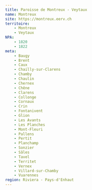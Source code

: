 ```yaml
---
title: Paroisse de Montreux - Veytaux
name: Montreux
site: https://montreux.eerv.ch
territoire:
    - Montreux
    - Veytaux
NPA:
    - 1820
    - 1822
meta:
    - Baugy
    - Brent
    - Caux
    - Chailly-sur-Clarens
    - Chamby
    - Chaulin
    - Chernex
    - Chêne
    - Clarens
    - Collonge
    - Cornaux
    - Crin
    - Fontanivent
    - Glion
    - Les Avants
    - Les Planches
    - Mont-Fleuri
    - Pallens
    - Pertit
    - Planchamp
    - Sonzier
    - Sâles
    - Tavel
    - Territet
    - Vernex
    - Villard-sur-Chamby
    - Vuarennes
region: Riviera - Pays-d'Enhaut
---
```

